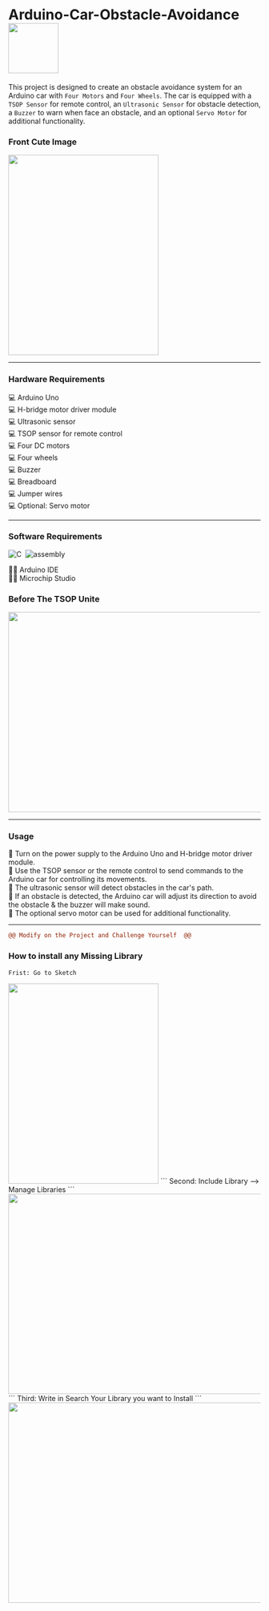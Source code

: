 # Arduino-Car-Obstacle-Avoidance<img src="https://i.stack.imgur.com/022Fl.gif" width="100">

This project is designed to create an obstacle avoidance system for an Arduino car with `Four Motors` and `Four Wheels`. The car is equipped with a `TSOP Sensor` for remote control, an `Ultrasonic Sensor` for obstacle detection, a `Buzzer` to warn when face an obstacle,  and an optional `Servo Motor` for additional functionality. 

### Front Cute Image 
<img src="https://github.com/MennahMabrouk/Arduino-Car-Obstacle-Avoidance/assets/101124995/ae86e04b-ccd2-4353-b41b-00c2fb017533" width="300" height="400">

*************

### Hardware Requirements
<p>
💻 Arduino Uno <br>
💻 H-bridge motor driver module <br>
💻 Ultrasonic sensor <br>
💻 TSOP sensor for remote control <br>
💻 Four DC motors <br>
💻 Four wheels <br>
💻 Buzzer <br> 
💻 Breadboard <br>
💻 Jumper wires <br>
💻 Optional: Servo motor </p>

*************

### Software Requirements 
![C](https://img.shields.io/badge/C-05122A?style=for-the-badge&logo=c&logoColor=white)&nbsp;
![assembly](https://img.shields.io/badge/assembly-05122A?style=for-the-badge&logo=assembly&logoColor=white)&nbsp;
<p>
👩‍💻 Arduino IDE <br>
👩‍💻 Microchip Studio </p>

### Before The TSOP Unite 
<img src="https://github.com/MennahMabrouk/Arduino-Car-Obstacle-Avoidance/assets/101124995/915cf105-162d-4678-875a-054a2983e93e" width="600" height="400">

*************

### Usage
<p>
📌 Turn on the power supply to the Arduino Uno and H-bridge motor driver module. <br>
📌 Use the TSOP sensor or the remote control to send commands to the Arduino car for controlling its movements. <br>
📌 The ultrasonic sensor will detect obstacles in the car's path. <br>
📌 If an obstacle is detected, the Arduino car will adjust its direction to avoid the obstacle & the buzzer will make sound. <br>
📌 The optional servo motor can be used for additional functionality. </p>

*************
```diff purple
@@ Modify on the Project and Challenge Yourself  @@
```

### How to install any Missing Library 
```
Frist: Go to Sketch 
```
<img src="https://github.com/MennahMabrouk/Arduino-Car-Obstacle-Avoidance/assets/101124995/b8b7f868-09b0-44c6-970e-95f7038a492d" width="300" height="400">
```
Second: Include Library --> Manage Libraries 
```
<img src="https://github.com/MennahMabrouk/Arduino-Car-Obstacle-Avoidance/assets/101124995/9a4550bc-91e7-4f0f-8e2a-0ed5de2a7a52" width="600" height="400">
```
Third: Write in Search Your Library you want to Install 
```
<img src="https://github.com/MennahMabrouk/Arduino-Car-Obstacle-Avoidance/assets/101124995/aaba9a07-182e-48a4-9ffc-274bb84281f9" width="600" height="400">

